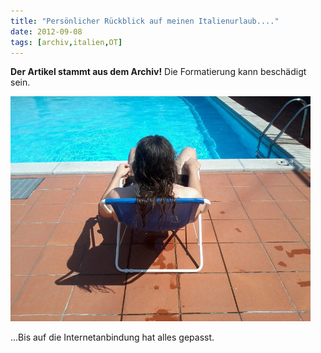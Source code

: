 ```yaml
---
title: "Persönlicher Rückblick auf meinen Italienurlaub...."
date: 2012-09-08
tags: [archiv,italien,OT]
---
```

**Der Artikel stammt aus dem Archiv!** Die Formatierung kann beschädigt sein.

![2012-08-23_12.39.43_kl.jpg](2012-08-23_12.39.43_kl.jpg)


...Bis auf die Internetanbindung hat alles gepasst.
